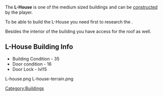 The **L-House** is one of the medium sized buildings and can be
[constructed](Construction.md "wikilink") by the player.

To be able to build the L-House you need first to research the [](Medium_Building_Shells_(Tech).md).

Besides the interior of the building you have access for the roof as
well.

## L-House Building Info

- Building Condition - 35
- Door condition - 16
- Door Lock - lvl15

L-house.png L-house-terrain.png

[Category:Buildings](Category:Buildings "wikilink")